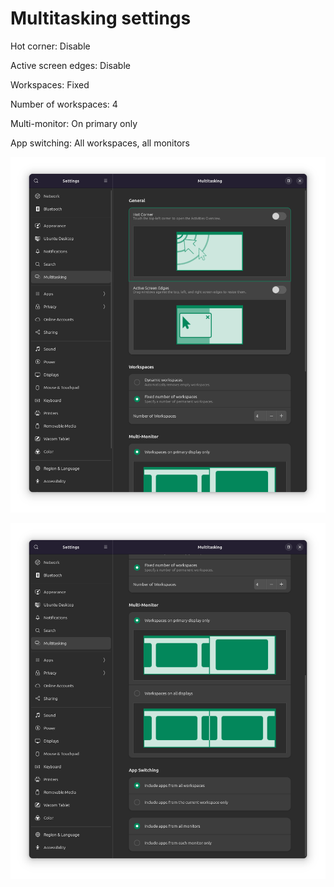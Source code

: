 # Multitasking settings

Hot corner: Disable

Active screen edges: Disable

Workspaces: Fixed

Number of workspaces: 4

Multi-monitor: On primary only

App switching: All workspaces, all monitors

![Upper half of multitasking](image-3.png)

![Lower half of multitasking](image-4.png)